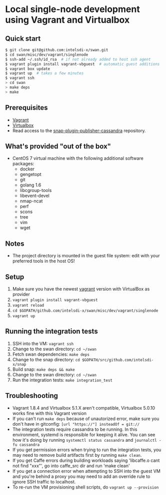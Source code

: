 # Local single-node development using Vagrant and Virtualbox

## Quick start

```sh
$ git clone git@github.com:intelsdi-x/swan.git
$ cd swan/misc/dev/vagrant/singlenode
$ ssh-add ~/.ssh/id_rsa  # if not already added to host ssh agent
$ vagrant plugin install vagrant-vbguest  # automatic guest additions
$ vagrant box update
$ vagrant up  # takes a few minutes
$ vagrant ssh
> cd swan
> make deps
> make
```

## Prerequisites

- [Vagrant](https://vagrantup.com)
- [Virtualbox](https://www.virtualbox.org/wiki/Downloads)
- Read access to the
  [snap-plugin-publisher-cassandra](https://github.com/intelsdi-x/snap-plugin-publisher-cassandra)
  repository.

## What's provided "out of the box"

- CentOS 7 virtual machine with the following additional software packages:
  - docker
  - gengetopt
  - git
  - golang 1.6
  - libcgroup-tools
  - libevent-devel
  - nmap-ncat
  - perf
  - scons
  - tree
  - vim
  - wget

## Notes

- The project directory is mounted in the guest file system: edit with your
  preferred tools in the host OS!

## Setup
1. Make sure you have the newest [vagrant](https://www.vagrantup.com/downloads.html) version with VirtualBox as provider
1. `vagrant plugin install vagrant-vbguest`
1. `vagrant reload`
1. `cd $GOPATH/github.com/intelsdi-x/swan/misc/dev/vagrant/singlenode`
1. `vagrant up`

## Running the integration tests

1. SSH into the VM: `vagrant ssh`
1. Change to the swan directory: `cd ~/swan`
1. Fetch swan dependencies: `make deps`
1. Change to the snap directory:
   `cd $GOPATH/src/github.com/intelsdi-x/snap`
1. Build snap: `make deps && make`
1. Change to the swan directory: `cd ~/swan`
1. Run the integration tests: `make integration_test`

## Troubleshooting
- Vagrant 1.8.4 and Virtualbox 5.1.X aren't compatible, Virtualbox 5.0.10
  works fine with this Vagrant version
- If you can't run `make deps` because of unautorized error, make sure you don't
  have in gitconfig:
  `[url "https://"]
           insteadOf = git://`
- The integration tests require cassandra to be running. In this
  environment, systemd is responsible for keeping it alive. You can see
  how it's doing by running `systemctl status cassandra` and
  `journalctl -fu cassandra`
- If you get permission errors when trying to run the integration tests,
  you may need to remove build artifacts first by running `make clean`.
- If you get Caffe errors during building workloads saying
  'libcaffe.o cant not find "xxx"', go into caffe_src dir and run 'make clean'
- If you get a connection error when attempting to SSH into the guest
  VM and you're behind a proxy you may need to add an override rule to ignore
  SSH traffic to localhost.
- To re-run the VM provisioning shell scripts, do
  `vagrant up --provision`
